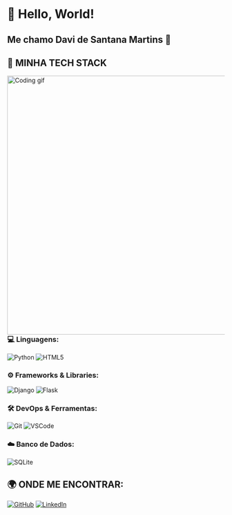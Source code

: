 # 👋 Hello, World!  
## Me chamo **Davi de Santana Martins** 🚀

## 🧠 **MINHA TECH STACK**

<img align="right" src="https://user-images.githubusercontent.com/57039079/68556083-b2038700-0428-11ea-8add-e9abd09f6b23.gif" width="600" alt="Coding gif" style="margin-left: 25px;">

### 💻 **Linguagens:**
![Python](https://img.shields.io/badge/Python-3776AB?style=for-the-badge&logo=python&logoColor=white)
![HTML5](https://img.shields.io/badge/HTML5-E34F26?style=for-the-badge&logo=html5&logoColor=white)

### ⚙️ **Frameworks & Libraries:**
![Django](https://img.shields.io/badge/Django-092E20?style=for-the-badge&logo=django&logoColor=white)
![Flask](https://img.shields.io/badge/Flask-000000?style=for-the-badge&logo=flask&logoColor=white)

### 🛠️ **DevOps & Ferramentas:**
![Git](https://img.shields.io/badge/Git-F05033?style=for-the-badge&logo=git&logoColor=white)
![VSCode](https://img.shields.io/badge/VSCode-0078D4?style=for-the-badge&logo=visual-studio-code&logoColor=white)

### ☁️ **Banco de Dados:**
![SQLite](https://img.shields.io/badge/SQLite-07405E?style=for-the-badge&logo=sqlite&logoColor=white)

## 🌍 **ONDE ME ENCONTRAR:**
[![GitHub](https://img.shields.io/badge/GitHub-{Deivide}-181717?style=for-the-badge&logo=github)](https://github.com/Deividelab)
[![LinkedIn](https://img.shields.io/badge/LinkedIn-blue?style=for-the-badge&logo=linkedin&logoColor=white)](https://linkedin.com/in/{username})
